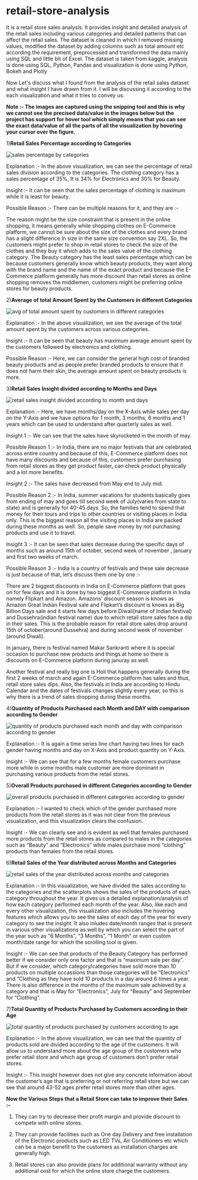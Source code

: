 # retail-store-analysis
It is a retail store sales analysis. It provides insight and detailed analysis of the retail sales including various categories and detailed patterns that can affect the retail sales. The dataset is cleaned in which I removed missing values, modified the dataset by adding columns such as total amount etc according the requirement, preprocessed and transformed the data mainly using SQL and little bit of Excel. The dataset is taken from kaggle, analysis is done using SQL, Python, Pandas and visualization is done using Python, Bokeh and Plotly


Now Let's discuss what I found from the analysis of the retail sales dataset and what insight I have drawn from it. I will be discussing it according to the each visualization and what it tries to convey us.

**Note :- The images are captured using the snipping tool and this is why we cannot see the precised data/value in the images below but the project has support for hover tool which simply means that you can see the exact data/value of all the parts of all the visualization by hovering your cursor over the figure.**

1)**Retail Sales Percentage according to Categories**

![sales percentage by categories](https://github.com/ujjwal717/retail-store-analysis/assets/93403224/bfaabda0-dc8b-4118-a3ef-a36eef27639f)


Explanation :- In the above visualization, we can see the percentage of retail sales division according to the categories. The clothing category has a sales percentage of 35%, It is 34% for Electronics and 30% for Beauty.

Insight :- It can be seen that the sales percentage of clothing is maximum while it is least for beauty.

Possible Reason :- There can be multiple reasons for it, and they are :-

The reason might be the size constraint that is present in the online shopping, it means generally while shopping clothes on E-Commerce platform, we cannot be sure about the size of the clothes and every brand has a slight difference in size in the same size convention say 2XL. So, the customers might prefer to shop in retail stores to check the size of the clothes and they buy it which adds to the sales value of the clothing category.
The Beauty category has the least sales percentage which can be because customers generally know which beauty products, they want along with the brand name and the name of the exact product and because the E-Commerce platform generally has more discount than retail stores as online shopping removes the middlemen, customers might be preferring online stores for beauty products.



2)**Average of total Amount Spent by the Customers in different Categories**

![avg of total amount spent by customers in different categories](https://github.com/ujjwal717/retail-store-analysis/assets/93403224/83265eb4-bbda-4918-98eb-5b3e6278903c)


Explanation :- In the above visualization, we see the average of the total amount spent by the customers across various categories.

Insight :- It can be seen that beauty has maximum average amount spent by the customers followed by electronics and clothing.

Possible Reason :- Here, we can consider the general high cost of branded beauty products and as people prefer branded products to ensure that it does not harm their skin, the average amount spent on beauty products is more.

3)**Retail Sales Insight divided according to Months and Days**

![retail sales insight divided according to month and days](https://github.com/ujjwal717/retail-store-analysis/assets/93403224/c6d7e989-e491-421f-a42e-8edcc0dd2939)


Explanation :- Here, we have months/day on the X-Axis while sales per day on the Y-Axis and we have options for 1 month, 3 months, 6 months and 1 years which can be used to understand after quarterly sales as well.

Insight 1 :- We can see that the sales have skyrocketed in the month of may.

Possible Reason 1 :- In India, there are no major festivals that are celebrated across entire country and because of this, E-Commerce platform does not have many discounts and because of this, customers prefer purchasing from retail stores as they get product faster, can check product physically and a lot more benefits.

Insight 2 :- The sales have decreased from May end to July mid.

Possible Reason 2 :- In India, summer vacations for students basically goes from ending of may and goes till second week of July(varies from state to state) and is generally for 40-45 days. So, the families tend to spend that money for their tours and trips to other countries or visiting places in India only. This is the biggest reason all the visiting places in India are packed during these months as well. So, people save money by not purchasing products and use it to travel.

Insight 3 :- It can be seen that sales decrease during the specific days of months such as around 15th of october, second week of november , january and first two weeks of march.

Possible Reason 3 :- India is a country of festivals and these sale decrease is just because of that, let’s discuss them one by one :-

There are 2 biggest discounts in India on E-Commerce platform that goes on for few days and it is done by two biggest E-Commerce platform in India namely Flipkart and Amazon. Amazons’ discount season is knows as Amazon Great Indian Festival sale and Flipkart’s discount is knows as Big Billion Days sale and it starts few days before Diwali(name of Indian festival) and Dussehra(indian festival name) due to which retail store sales face a dip in their sales. This is the probable reason for retail store sales drop around 15th of october(around Dussehra) and during second week of november (around Diwali).

In january, there is festival named Makar Sankranti where it is special occasion to purchase new products and things at home so there is discounts on E-Commerce platform during januray as well.

Another festival and really big one is Holi that happens generally during the first 2 weeks of march and again E-Commerce platform has sales and thus, retail store sales dips.
Also, the festivals in India are according to Hindu Calendar and the dates of festivals changes slightly every year, so this is why there is a trend of sales dropping during these months.

4)**Quantity of Products Purchased each Month and DAY with comparison according to Gender**


![quantity of products purchased each month and day with comparison according to gender](https://github.com/ujjwal717/retail-store-analysis/assets/93403224/a2c2a542-d7a6-4cb3-8420-699de9ca04f8)



Explanation :- It is again a time series line chart having two lines for each gender having months and day on X-Axis and product quantity on Y-Axis.

Insight :- We can see that for a few months female customers purchase more while in some months male customer are more dominant in purchasing various products from the retail stores.


5)**Overall Products purchased in different Categories according to Gender**


![overall products purchased in different categories according to gender](https://github.com/ujjwal717/retail-store-analysis/assets/93403224/632f4142-eef5-494e-a7eb-032080796b77)


Explanation :- I wanted to check which of the gender purchased more products from the retail stores as it was not clear from the previous visualization, and this visualization clears the confusion.

Insight :- We can clearly see and is evident as well that females purchased more products from the retail stores as compared to males in the categories such as “Beauty” and “Electronics” while males purchase more “clothing” products than females from the retail stores.





6)**Retail Sales of the Year distributed across Months and Categories**


![retail sales of the year distributed across months and categories](https://github.com/ujjwal717/retail-store-analysis/assets/93403224/60efb778-9974-4a08-9bd2-b140a682e975)




Explanation :- In this visualization, we have divided the sales according to the categories and the scatterplots shows the sales of the products of each category throughout the year. It gives us a detailed explanation/analysis of how each category performed each month of the year. Also, like each and every other visualization, this visualization also includes the hovering features which allows you to see the sales of each day of the year for every category to see the insight. It also inludes date/month ranges that is present in various other visualizations as well by which you can select the part of the year such as “6 Months”, “3 Months”, “1 Month” or even custom month/date range for which the scrolling tool is given.

Insight :- We can see that products of the Beauty Category has performed better if we consider only one factor and that is “maximum sale per day”. But if we consider, which category/categories have sold more than 10 products on multiple occassions than those categories will be “Electronics” and “Clothing as they have sold 10 products in a day around 6 times a year. There is also difference in the months of the maximum sale achieved by a category and that is May for “Electronics”, July for “Beauty” and September for “Clothing”.


7)**Total Quantity of Products Purchased by Customers according to their Age**


![total quantity of products purchased by customers according to age](https://github.com/ujjwal717/retail-store-analysis/assets/93403224/1c9075a8-ac43-407e-ab65-4de78cfe2897)



Explanation :- In the above visualization, we can see that the quantity of products sold are divided according to the age of the customers. It will allow us to understand more about the age group of the customers who prefer retail store and which age group of customers don’t prefer retail stores.

Insight :- This insight however does not give any concrete information about the customer’s age that is preferring or not referring retail store but we can see that around 43-52 ages prefer retail stores more than other ages.


**Now the Various Steps that a Retail Store can take to improve their Sales :-**

1) They can try to decrease their profit margin and provide discount to compete with online stores.

2) They can provide facilities such as One day Delivery and free installation of the Electronic products such as LED TVs, Air Conditioners etc which can be a major benefit to the customers as installation charges are generally high.

3) Retail stores can also provide plans for additional warranty without any additional cost for which the online store charge the customers.


